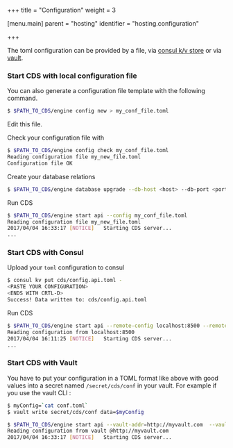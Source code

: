 +++
title = "Configuration"
weight = 3

[menu.main]
parent = "hosting"
identifier = "hosting.configuration"

+++

The toml configuration can be provided by a file, via [consul k/v store](https://www.consul.io) or via [vault](https://www.vaultproject.io/).

### Start CDS with local configuration file

You can also generate a configuration file template with the following command.

```bash
$ $PATH_TO_CDS/engine config new > my_conf_file.toml
```

Edit this file.

Check your configuration file with

```bash
$ $PATH_TO_CDS/engine config check my_conf_file.toml
Reading configuration file my_new_file.toml
Configuration file OK
```

Create your database relations

```bash
$ $PATH_TO_CDS/engine database upgrade --db-host <host> --db-port <port> --db-user <user> --db-password <password> --db-name <database> --migrate-dir $PATH_TO_CDS/engine/sql --limit 0
```

Run CDS

```bash
$ $PATH_TO_CDS/engine start api --config my_conf_file.toml
Reading configuration file my_new_file.toml
2017/04/04 16:33:17 [NOTICE]   Starting CDS server...
...
```

### Start CDS with Consul

Upload your `toml` configuration to consul

```bash
$ consul kv put cds/config.api.toml -
<PASTE YOUR CONFIGURATION>
<ENDS WITH CRTL-D>
Success! Data written to: cds/config.api.toml
```

Run CDS

```bash
$ $PATH_TO_CDS/engine start api --remote-config localhost:8500 --remote-config-key cds/config.api.toml
Reading configuration from localhost:8500
2017/04/04 16:11:25 [NOTICE]   Starting CDS server...
...
```

### Start CDS with Vault

You have to put your configuration in a TOML format like above with good values into a secret named `/secret/cds/conf` in your vault.
For example if you use the vault CLI :

```bash
$ myConfig=`cat conf.toml`
$ vault write secret/cds/conf data=$myConfig
```

```bash
$ $PATH_TO_CDS/engine start api --vault-addr=http://myvault.com  --vault-token=XXXX
Reading configuration from vault @http://myvault.com
2017/04/04 16:33:17 [NOTICE]   Starting CDS server...
```
